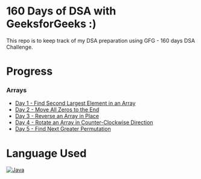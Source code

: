 # 160 Days of DSA with GeeksforGeeks :)
This repo is to keep track of my DSA preparation using GFG - 160 days DSA Challenge.

# Progress
### Arrays

- [Day 1 - Find Second Largest Element in an Array](https://github.com/varshapandiann/DSA-Preparation/blob/main/secondLargest.java)
- [Day 2 - Move All Zeros to the End](https://github.com/varshapandiann/DSA-Preparation/blob/main/movesZerosToEnd.java)
- [Day 3 - Reverse an Array in Place](https://github.com/varshapandiann/DSA-Preparation/blob/main/reverseArray.java)
- [Day 4 - Rotate an Array in Counter-Clockwise Direction](https://github.com/varshapandiann/DSA-Preparation/blob/main/rotateArray.java)
- [Day 5 - Find Next Greater Permutation](https://github.com/varshapandiann/DSA-Preparation/blob/main/rotateArray.java)

# Language Used
[![Java][Java-icon]][Java-url]


[Java-icon]: https://img.shields.io/badge/Java-ED8B00?style=for-the-badge&logo=openjdk&logoColor=white
[Java-url]: https://www.java.com/

